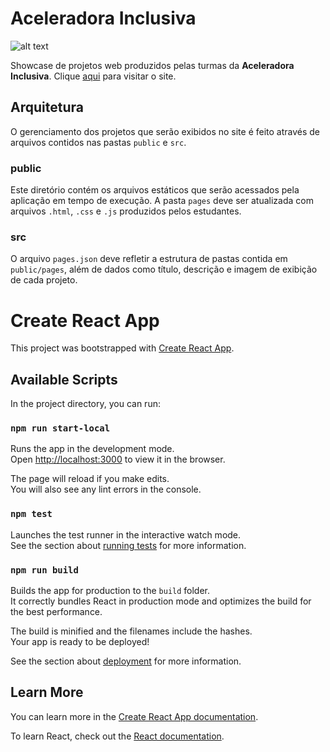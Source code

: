 # Aceleradora Inclusiva

![alt text](https://aceleradora-inclusiva.herokuapp.com/images/inclusiva-logo.png "Aceleradora Inclusiva")

Showcase de projetos web produzidos pelas turmas da **Aceleradora Inclusiva**. Clique [aqui](https://aceleradora-inclusiva.herokuapp.com/) para visitar o site.

## Arquitetura

O gerenciamento dos projetos que serão exibidos no site é feito através de arquivos contidos nas pastas `public` e `src`.

### public

Este diretório contém os arquivos estáticos que serão acessados pela aplicação em tempo de execução. A pasta `pages` deve ser atualizada com arquivos `.html`, `.css` e `.js` produzidos pelos estudantes.

### src

O arquivo `pages.json` deve refletir a estrutura de pastas contida em `public/pages`, além de dados como título, descrição e imagem de exibição de cada projeto.

# Create React App

This project was bootstrapped with [Create React App](https://github.com/facebook/create-react-app).

## Available Scripts

In the project directory, you can run:

### `npm run start-local`

Runs the app in the development mode.<br>
Open [http://localhost:3000](http://localhost:3000) to view it in the browser.

The page will reload if you make edits.<br>
You will also see any lint errors in the console.

### `npm test`

Launches the test runner in the interactive watch mode.<br>
See the section about [running tests](https://facebook.github.io/create-react-app/docs/running-tests) for more information.

### `npm run build`

Builds the app for production to the `build` folder.<br>
It correctly bundles React in production mode and optimizes the build for the best performance.

The build is minified and the filenames include the hashes.<br>
Your app is ready to be deployed!

See the section about [deployment](https://facebook.github.io/create-react-app/docs/deployment) for more information.

## Learn More

You can learn more in the [Create React App documentation](https://facebook.github.io/create-react-app/docs/getting-started).

To learn React, check out the [React documentation](https://reactjs.org/).
